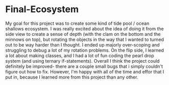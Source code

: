 # Final-Ecosystem
My goal for this project was to create some kind of tide pool / ocean shallows ecosystem. I was really excited about the idea of doing it from the side view to create a sense of depth (with the clam on the bottom and the minnows on top), but rotating the objects in the way that I wanted to turned out to be way harder than I thought. I ended up majorly over-scoping and struggling to debug a lot of my rotation problems. On the flip side, I learned a lot about making classes, and I had a lot of fun coding the pearl drop system (and using ternary if-statements). Overall I think the project could definitely be improved- there are a couple small bugs that i simply couldn't figure out how to fix. However, I'm happy with all of the time and effor that I put in, because I learned more from this project than any other.
